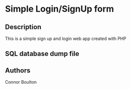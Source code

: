 # Simple Login/SignUp form

## Description

This is a simple sign up and login web app created with PHP

## SQL database dump file


## Authors

Connor Boulton
